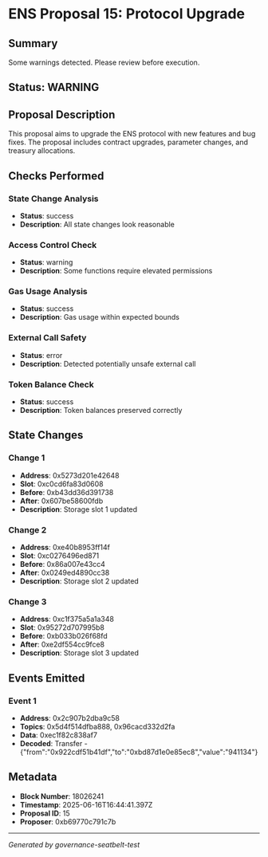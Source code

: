 # ENS Proposal 15: Protocol Upgrade

## Summary
Some warnings detected. Please review before execution.

## Status: WARNING

## Proposal Description
This proposal aims to upgrade the ENS protocol with new features and bug fixes. The proposal includes contract upgrades, parameter changes, and treasury allocations.

## Checks Performed

### State Change Analysis
- **Status**: success
- **Description**: All state changes look reasonable


### Access Control Check
- **Status**: warning
- **Description**: Some functions require elevated permissions


### Gas Usage Analysis
- **Status**: success
- **Description**: Gas usage within expected bounds


### External Call Safety
- **Status**: error
- **Description**: Detected potentially unsafe external call


### Token Balance Check
- **Status**: success
- **Description**: Token balances preserved correctly



## State Changes

### Change 1
- **Address**: 0x5273d201e42648
- **Slot**: 0xc0cd6fa83d0608
- **Before**: 0xb43dd36d391738
- **After**: 0x607be58600fdb
- **Description**: Storage slot 1 updated

### Change 2
- **Address**: 0xe40b8953ff14f
- **Slot**: 0xc0276496ed871
- **Before**: 0x86a007e43cc4
- **After**: 0x0249ed4890cc38
- **Description**: Storage slot 2 updated

### Change 3
- **Address**: 0xc1f375a5a1a348
- **Slot**: 0x95272d707995b8
- **Before**: 0xb033b026f68fd
- **After**: 0xe2df554cc9fce8
- **Description**: Storage slot 3 updated


## Events Emitted

### Event 1
- **Address**: 0x2c907b2dba9c58
- **Topics**: 0x5d4f514dfba888, 0x96cacd332d2fa
- **Data**: 0xec1f82c838af7
- **Decoded**: Transfer - {"from":"0x922cdf51b41df","to":"0xbd87d1e0e85ec8","value":"941134"}


## Metadata
- **Block Number**: 18026241
- **Timestamp**: 2025-06-16T16:44:41.397Z
- **Proposal ID**: 15
- **Proposer**: 0xb69770c791c7b

---
*Generated by governance-seatbelt-test*
